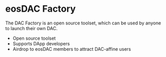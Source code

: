 eos**DAC Factory**
===

The DAC Factory is an open source toolset, which can be used by anyone to launch their own DAC.

 * Open source toolset
 * Supports DApp developers
 * Airdrop to eosDAC members to attract DAC-affine users